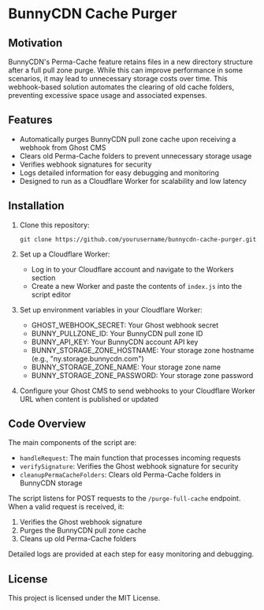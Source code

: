 # BunnyCDN Cache Purger

## Motivation

BunnyCDN's Perma-Cache feature retains files in a new directory structure after a full pull zone purge. While this can improve performance in some scenarios, it may lead to unnecessary storage costs over time. This webhook-based solution automates the clearing of old cache folders, preventing excessive space usage and associated expenses.

## Features

- Automatically purges BunnyCDN pull zone cache upon receiving a webhook from Ghost CMS
- Clears old Perma-Cache folders to prevent unnecessary storage usage
- Verifies webhook signatures for security
- Logs detailed information for easy debugging and monitoring
- Designed to run as a Cloudflare Worker for scalability and low latency

## Installation

1. Clone this repository:
   ```
   git clone https://github.com/yourusername/bunnycdn-cache-purger.git
   ```

2. Set up a Cloudflare Worker:
   - Log in to your Cloudflare account and navigate to the Workers section
   - Create a new Worker and paste the contents of `index.js` into the script editor

3. Set up environment variables in your Cloudflare Worker:
   - GHOST_WEBHOOK_SECRET: Your Ghost webhook secret
   - BUNNY_PULLZONE_ID: Your BunnyCDN pull zone ID
   - BUNNY_API_KEY: Your BunnyCDN account API key
   - BUNNY_STORAGE_ZONE_HOSTNAME: Your storage zone hostname (e.g., "ny.storage.bunnycdn.com")
   - BUNNY_STORAGE_ZONE_NAME: Your storage zone name
   - BUNNY_STORAGE_ZONE_PASSWORD: Your storage zone password

4. Configure your Ghost CMS to send webhooks to your Cloudflare Worker URL when content is published or updated

## Code Overview

The main components of the script are:

- `handleRequest`: The main function that processes incoming requests
- `verifySignature`: Verifies the Ghost webhook signature for security
- `cleanupPermaCacheFolders`: Clears old Perma-Cache folders in BunnyCDN storage

The script listens for POST requests to the `/purge-full-cache` endpoint. When a valid request is received, it:

1. Verifies the Ghost webhook signature
2. Purges the BunnyCDN pull zone cache
3. Cleans up old Perma-Cache folders

Detailed logs are provided at each step for easy monitoring and debugging.

## License

This project is licensed under the MIT License. 